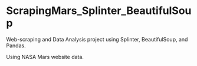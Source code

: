# ScrapingMars_Splinter_BeautifulSoup

Web-scraping and Data Analysis project using Splinter, BeautifulSoup, and Pandas.

Using NASA Mars website data.